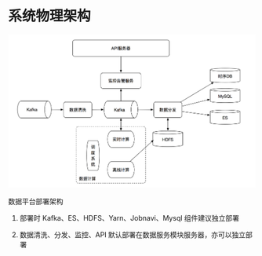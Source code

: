 # 系统物理架构

![](../media/911126d28be9266aff2f5442b3e897e5.png)

数据平台部署架构

1.  部署时 Kafka、ES、HDFS、Yarn、Jobnavi、Mysql 组件建议独立部署

2.  数据清洗、分发、监控、API 默认部署在数据服务模块服务器，亦可以独立部署
